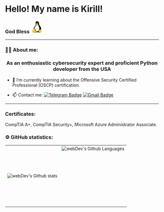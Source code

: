 # Hello! My name is Kirill!
### God Bless <img src="https://github.com/devicons/devicon/blob/master/icons/linux/linux-original.svg" title="linux" alt="linux" width="40" height="40"/>&nbsp;

---

### :man_technologist: About me:

<h3 align="center">As an enthusiastic cybersecurity expert and proficient Python developer from the USA</h3>

- :seedling: I’m currently learning about the Offensive Security Certified Professional (OSCP) certification.


- :mailbox: Contact me: [![Telegram Badge](https://img.shields.io/badge/-KIRILLBAIRAMOV-blue?style=flat&logo=Telegram&logoColor=white)](https://t.me/rikbai) [![Gmail Badge](https://img.shields.io/badge/-Gmail-red?style=flat&logo=Gmail&logoColor=white)](mailto:kbairamov2517@gmail.com)

---

### Certificates:

CompTIA A+, CompTIA Security+, Microsoft Azure Administrator Associate.



### ⚙️ GitHub statistics:

<table>
  <tr>
    <td>
      <img align="left" src="http://github-readme-streak-stats.herokuapp.com?user=bayer2517&theme=dark&background=000000" alt="webDev's Github stats" />
    </td>
    <td>
      <img height="195px" align="right" alt="webDev's Github Languages" src="https://github-readme-stats-sigma-five.vercel.app/api/top-langs/?username=bayer2517&layout=compact&theme=vision-friendly-dark" />
    </td>
  </tr>
</table>
